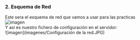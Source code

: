 ### 2. Esquema de Red
Este sera el esquema de red que vamos a usar para las practicas  
![imagen](imagenes/esquema)  
Y asi es nuestro fichero de configuración en el servidor:  
![imagen](imagenes/Configuración de la red.JPG)
